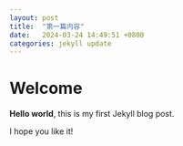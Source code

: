 ```yaml
---
layout: post
title:  "第一篇内容"
date:   2024-03-24 14:49:51 +0800
categories: jekyll update
---
```


# Welcome

**Hello world**, this is my first Jekyll blog post.

I hope you like it!
